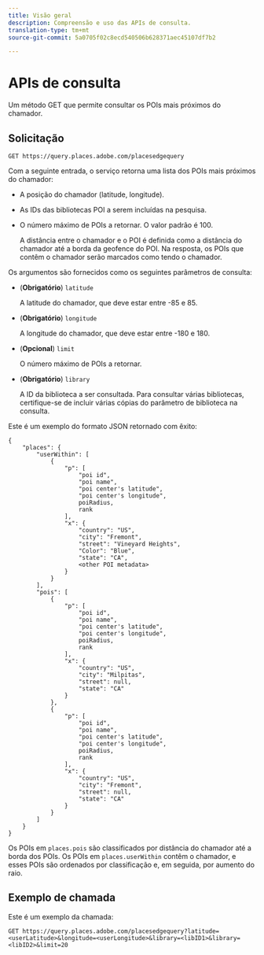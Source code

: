 ```yaml
---
title: Visão geral
description: Compreensão e uso das APIs de consulta.
translation-type: tm+mt
source-git-commit: 5a0705f02c8ecd540506b628371aec45107df7b2

---
```




# APIs de consulta

Um método GET que permite consultar os POIs mais próximos do chamador.

## Solicitação

```text
GET https://query.places.adobe.com/placesedgequery
```

Com a seguinte entrada, o serviço retorna uma lista dos POIs mais próximos do chamador:

* A posição do chamador \(latitude, longitude\).
* As IDs das bibliotecas POI a serem incluídas na pesquisa.
* O número máximo de POIs a retornar.  O valor padrão é 100.

   A distância entre o chamador e o POI é definida como a distância do chamador até a borda da geofence do POI. Na resposta, os POIs que contêm o chamador serão marcados como tendo o chamador.

Os argumentos são fornecidos como os seguintes parâmetros de consulta:

* (**Obrigatório**) `latitude`

   A latitude do chamador, que deve estar entre -85 e 85.
* (**Obrigatório**) `longitude`

   A longitude do chamador, que deve estar entre -180 e 180.

* (**Opcional**) `limit`

   O número máximo de POIs a retornar.

* (**Obrigatório**) `library`

   A ID da biblioteca a ser consultada. Para consultar várias bibliotecas, certifique-se de incluir várias cópias do parâmetro de biblioteca na consulta.

Este é um exemplo do formato JSON retornado com êxito:

```markup
{
    "places": {
        "userWithin": [
            {
                "p": [
                    "poi id",
                    "poi name",
                    "poi center's latitude",
                    "poi center's longitude",
                    poiRadius,
                    rank
                ],
                "x": {
                    "country": "US",
                    "city": "Fremont",
                    "street": "Vineyard Heights",
                    "Color": "Blue",
                    "state": "CA",
                    <other POI metadata>
                }
            }
        ],
        "pois": [
            {
                "p": [
                    "poi id",
                    "poi name",
                    "poi center's latitude",
                    "poi center's longitude",
                    poiRadius,
                    rank
                ],
                "x": {
                    "country": "US",
                    "city": "Milpitas",
                    "street": null,
                    "state": "CA"
                }
            },
            {
                "p": [
                    "poi id",
                    "poi name",
                    "poi center's latitude",
                    "poi center's longitude",
                    poiRadius,
                    rank
                ],
                "x": {
                    "country": "US",
                    "city": "Fremont",
                    "street": null,
                    "state": "CA"
                }
            }
        ]
    }
}
```

Os POIs em `places.pois` são classificados por distância do chamador até a borda dos POIs. Os POIs em `places.userWithin` contêm o chamador, e esses POIs são ordenados por classificação e, em seguida, por aumento do raio.

## Exemplo de chamada

Este é um exemplo da chamada:

```text
GET https://query.places.adobe.com/placesedgequery?latitude=<userLatitude>&longitude=<userLongitude>&library=<libID1>&library=<libID2>&limit=20
```
